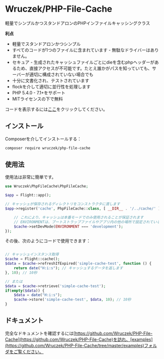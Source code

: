 # Wruczek/PHP-File-Cache

軽量でシンプルかつスタンドアロンのPHPインファイルキャッシングクラス

**利点**
- 軽量でスタンドアロンかつシンプル
- すべてのコードが1つのファイルに含まれています - 無駄なドライバーはありません。
- セキュア - 生成されたキャッシュファイルごとにdieを含むphpヘッダーがあるため、直接アクセスが不可能です。たとえ誰かがパスを知っていても、サーバーが適切に構成されていない場合でも
- 十分に文書化され、テストされています
- flockを介して適切に並行性を処理します
- PHP 5.4.0 - 7.1+をサポート
- MITライセンスの下で無料

コードを表示するには[ここ](https://github.com/Wruczek/PHP-File-Cache)をクリックしてください。

## インストール

Composerを介してインストールする：

```bash
composer require wruczek/php-file-cache
```

## 使用法

使用法は非常に簡単です。

```php
use Wruczek\PhpFileCache\PhpFileCache;

$app = Flight::app();

// キャッシュが保存されるディレクトリをコンストラクタに渡します
$app->register('cache', PhpFileCache::class, [ __DIR__ . '/../cache/' ], function(PhpFileCache $cache) {

	// これにより、キャッシュは本番モードでのみ使用されることが保証されます
	// ENVIRONMENTは、ブートストラップファイルやアプリ内の他の場所で設定されている定数です
	$cache->setDevMode(ENVIRONMENT === 'development');
});
```

その後、次のようにコードで使用できます：

```php

// キャッシュインスタンス取得
$cache = Flight::cache();
$data = $cache->refreshIfExpired('simple-cache-test', function () {
    return date("H:i:s"); // キャッシュするデータを返します
}, 10); // 10秒

// または
$data = $cache->retrieve('simple-cache-test');
if(empty($data)) {
	$data = date("H:i:s");
	$cache->store('simple-cache-test', $data, 10); // 10秒
}
```

## ドキュメント

完全なドキュメントを確認するには[https://github.com/Wruczek/PHP-File-Cache](https://github.com/Wruczek/PHP-File-Cache)を訪れ、[examples](https://github.com/Wruczek/PHP-File-Cache/tree/master/examples)フォルダをご覧ください。